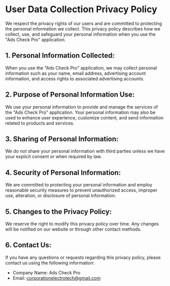 # User Data Collection Privacy Policy

We respect the privacy rights of our users and are committed to protecting the personal information we collect. This privacy policy describes how we collect, use, and safeguard your personal information when you use the "Ads Check Pro" application.

## 1. Personal Information Collected:
When you use the "Ads Check Pro" application, we may collect personal information such as your name, email address, advertising account information, and access rights to associated advertising accounts.

## 2. Purpose of Personal Information Use:
We use your personal information to provide and manage the services of the "Ads Check Pro" application. Your personal information may also be used to enhance user experience, customize content, and send information related to products and services.

## 3. Sharing of Personal Information:
We do not share your personal information with third parties unless we have your explicit consent or when required by law.

## 4. Security of Personal Information:
We are committed to protecting your personal information and employ reasonable security measures to prevent unauthorized access, improper use, alteration, or disclosure of personal information.

## 5. Changes to the Privacy Policy:
We reserve the right to modify this privacy policy over time. Any changes will be notified on our website or through other contact methods.

## 6. Contact Us:
If you have any questions or requests regarding this privacy policy, please contact us using the following information:

- Company Name: Ads Check Pro
- Email: corporationelectrotech@gmail.com
